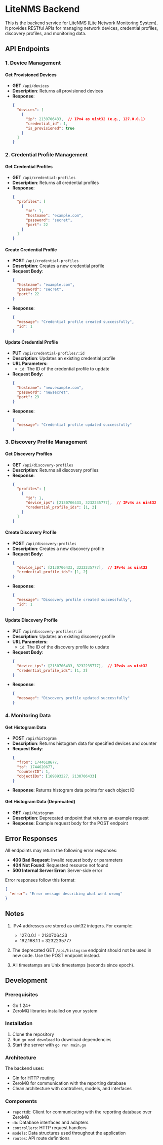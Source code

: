 # LiteNMS Backend

This is the backend service for LiteNMS (Lite Network Monitoring System). It provides RESTful APIs for managing network devices, credential profiles, discovery profiles, and monitoring data.

## API Endpoints

### 1. Device Management

#### Get Provisioned Devices
- **GET** `/api/devices`
- **Description**: Returns all provisioned devices
- **Response**:
  ```json
  {
    "devices": [
      {
        "ip": 2130706433,  // IPv4 as uint32 (e.g., 127.0.0.1)
        "credential_id": 1,
        "is_provisioned": true
      }
    ]
  }
  ```

### 2. Credential Profile Management

#### Get Credential Profiles
- **GET** `/api/credential-profiles`
- **Description**: Returns all credential profiles
- **Response**:
  ```json
  {
    "profiles": [
      {
        "id": 1,
        "hostname": "example.com",
        "password": "secret",
        "port": 22
      }
    ]
  }
  ```

#### Create Credential Profile
- **POST** `/api/credential-profiles`
- **Description**: Creates a new credential profile
- **Request Body**:
  ```json
  {
    "hostname": "example.com",
    "password": "secret",
    "port": 22
  }
  ```
- **Response**:
  ```json
  {
    "message": "Credential profile created successfully",
    "id": 1
  }
  ```

#### Update Credential Profile
- **PUT** `/api/credential-profiles/:id`
- **Description**: Updates an existing credential profile
- **URL Parameters**:
  - `id`: The ID of the credential profile to update
- **Request Body**:
  ```json
  {
    "hostname": "new.example.com",
    "password": "newsecret",
    "port": 23
  }
  ```
- **Response**:
  ```json
  {
    "message": "Credential profile updated successfully"
  }
  ```

### 3. Discovery Profile Management

#### Get Discovery Profiles
- **GET** `/api/discovery-profiles`
- **Description**: Returns all discovery profiles
- **Response**:
  ```json
  {
    "profiles": [
      {
        "id": 1,
        "device_ips": [2130706433, 3232235777],  // IPv4s as uint32
        "credential_profile_ids": [1, 2]
      }
    ]
  }
  ```

#### Create Discovery Profile
- **POST** `/api/discovery-profiles`
- **Description**: Creates a new discovery profile
- **Request Body**:
  ```json
  {
    "device_ips": [2130706433, 3232235777],  // IPv4s as uint32
    "credential_profile_ids": [1, 2]
  }
  ```
- **Response**:
  ```json
  {
    "message": "Discovery profile created successfully",
    "id": 1
  }
  ```

#### Update Discovery Profile
- **PUT** `/api/discovery-profiles/:id`
- **Description**: Updates an existing discovery profile
- **URL Parameters**:
  - `id`: The ID of the discovery profile to update
- **Request Body**:
  ```json
  {
    "device_ips": [2130706433, 3232235777],  // IPv4s as uint32
    "credential_profile_ids": [1, 2]
  }
  ```
- **Response**:
  ```json
  {
    "message": "Discovery profile updated successfully"
  }
  ```

### 4. Monitoring Data

#### Get Histogram Data
- **POST** `/api/histogram`
- **Description**: Returns histogram data for specified devices and counter
- **Request Body**:
  ```json
  {
    "from": 1744610677,
    "to": 1744620677,
    "counterID": 1,
    "objectIDs": [169093227, 2130706433]
  }
  ```
- **Response**: Returns histogram data points for each object ID

#### Get Histogram Data (Deprecated)
- **GET** `/api/histogram`
- **Description**: Deprecated endpoint that returns an example request
- **Response**: Example request body for the POST endpoint

## Error Responses

All endpoints may return the following error responses:

- **400 Bad Request**: Invalid request body or parameters
- **404 Not Found**: Requested resource not found
- **500 Internal Server Error**: Server-side error

Error responses follow this format:
```json
{
  "error": "Error message describing what went wrong"
}
```

## Notes

1. IPv4 addresses are stored as uint32 integers. For example:
   - 127.0.0.1 = 2130706433
   - 192.168.1.1 = 3232235777

2. The deprecated GET `/api/histogram` endpoint should not be used in new code. Use the POST endpoint instead.

3. All timestamps are Unix timestamps (seconds since epoch).

## Development

### Prerequisites
- Go 1.24+
- ZeroMQ libraries installed on your system

### Installation
1. Clone the repository
2. Run `go mod download` to download dependencies
3. Start the server with `go run main.go`

### Architecture
The backend uses:
- Gin for HTTP routing
- ZeroMQ for communication with the reporting database
- Clean architecture with controllers, models, and interfaces

### Components
- `reportdb`: Client for communicating with the reporting database over ZeroMQ
- `db`: Database interfaces and adapters
- `controllers`: HTTP request handlers
- `models`: Data structures used throughout the application
- `routes`: API route definitions 